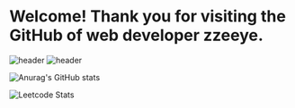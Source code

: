# Welcome! Thank you for visiting the GitHub of web developer zzeeye. 

![header](https://capsule-render.vercel.app/api?type=waving&text=zzeeye's%20github&fontAlign=50&fontAlignY=40&color=gradient&customColorList=0:blue,100:green)
![header](https://capsule-render.vercel.app/api?type=waving&text=HI!%20👋%20I%20AM%20HEONIL!&fontAlign=50&fontAlignY=40&color=gradient&customColorList=0:blue,100:green)

![Anurag's GitHub stats](https://github-readme-stats.vercel.app/api?username=zzeeye&show_icons=true&theme=graywhite)

![Leetcode Stats](https://leetcard.jacoblin.cool/zzeeye?theme=wtf)
